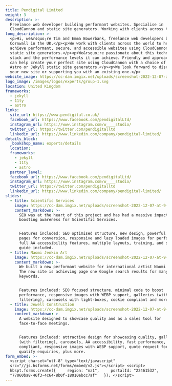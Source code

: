 ```yaml
---
title: Pendigital Limited
weight: 3
description: >-
  Freelance web developer building performant websites. Specialise in
  CloudCannon and static site generators. Working with clients across the globe.
long_description: >-
  <p>Hi, we&rsquo;re Tim and Emma Bowerbank, freelance web developers based in
  Cornwall in the UK.</p><p>We work with clients across the world to help them
  achieve performant, secure, and accessible websites using CloudCannon and
  static site generators.</p><p>We&rsquo;re passionate about this technology
  stack and the performance levels it can achieve. Friendly and approachable, we
  can help create your perfect site using CloudCannon with a choice of Eleventy,
  Astro or Jekyll static site generators.</p><p>We look forward to discussing
  your new site or supporting you with an existing one.</p>
website_image: https://cc-dam.imgix.net/uploads/screenshot-2022-12-07-at-9-45-57-am.png
logo_image: /images/logos/experts/group-1.svg
location: United Kingdom
frameworks:
  - jekyll
  - 11ty
  - astro
links:
  site_url: https://www.pendigital.co.uk/
  facebook_url: https://www.facebook.com/pendigitalLtd/
  instagram_url: https://www.instagram.com/w____studio/
  twitter_url: https://twitter.com/pendigitalltd
  linkedin_url: https://www.linkedin.com/company/pendigital-limited/
details_block:
  _bookshop_name: experts/details
  location:
  frameworks:
    - jekyll
    - 11ty
    - astro
  partner_level:
  facebook_url: https://www.facebook.com/pendigitalLtd/
  instagram_url: https://www.instagram.com/w____studio/
  twitter_url: https://twitter.com/pendigitalltd
  linkedin_url: https://www.linkedin.com/company/pendigital-limited/
slides:
  - title: Scientific Services
    image: https://cc-dam.imgix.net/uploads/screenshot-2022-12-07-at-9-48-07-am.png
    content_markdown: >-
      SEO was at the heart of this project and has had a massive impact in
      boosting awareness for Scientific Services.


      Features included: SEO optimised structure, new design, powerful landing
      pages for conversion, responsive and lazy loaded images for performance,
      full AA accessibility features, multiple layouts, training, and short-cut
      guide included.
  - title: Naomi Jenkin Art
    image: https://cc-dam.imgix.net/uploads/screenshot-2022-12-07-at-9-51-33-am.png
    content_markdown: >-
      We built a new performant website for international artist Naomi Jenkin.
      The new site is achieving page one Google search results for many popular
      keywords.


      Features included: SEO focused structure, minimal code to boost
      performance, responsive images with WEBP support, galleries (with
      filtering), carousels with light-boxes, cookie compliant and more.
  - title: Jewell Construction
    image: https://cc-dam.imgix.net/uploads/screenshot-2022-12-07-at-9-54-46-am.png
    content_markdown: >-
      A website designed to showcase quality and as a sales tool for
      face-to-face meetings.


      Features included: attractive design for showcasing quality, galleries
      (with filtering), carousels, AA accessibility, fast performance, cookie
      compliant, responsive images with WEBP support, quote request form helps
      qualify enquiries, plus more.
form_embed: >-
  <script charset="utf-8" type="text/javascript"
  src="//js.hsforms.net/forms/embed/v2.js"></script> <script>  
  hbspt.forms.create({     region: "na1",     portalId: "22461532",     formId:
  "77060ba8-46f3-4c64-8b0f-18010ebcc7af"   }); </script>
---
```

